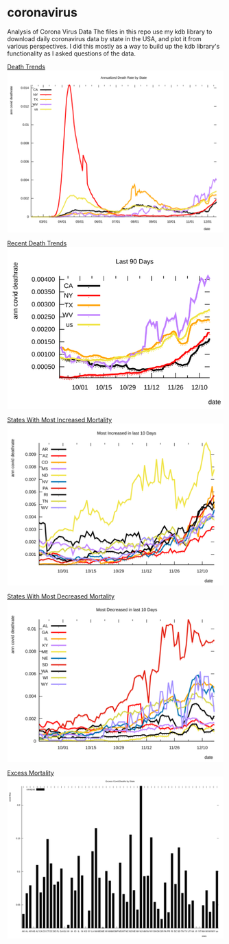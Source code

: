 # coronavirus
Analysis of Corona Virus Data
The files in this repo use my kdb library to download daily coronavirus data by state in the USA, and plot it from various perspectives.
I did this mostly as a way to build up the kdb library's functionality as I asked questions of the data.

 [Death Trends](./death_trends.svg) <img src="./death_trends.svg">
 
 [Recent Death Trends](./recent_death_trends.svg) <img src="./recent_death_trends.svg">
 
 [States With Most Increased Mortality](./most_increased.svg) <img src="./most_increased.svg">
 
 [States With Most Decreased Mortality](./most_decreased.svg) <img src="./most_decreased.svg">
 
 [Excess Mortality](./excess_by_state.svg) <img src="./excess_by_state.svg">
 
